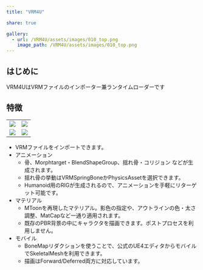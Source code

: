 ```yaml
---
title: "VRM4U"

share: true

gallery:
  - url: /VRM4U/assets/images/010_top.png
    image_path: /VRM4U/assets/images/010_top.png
---
```


## はじめに
VRM4UはVRMファイルのインポーター兼ランタイムローダーです

## 特徴

|||
|----|----|
|![](/assets/images/03.png)|![](/assets/images/04.png)|
|![](/assets/images/01.png)|![](/assets/images/02.png)|


 - VRMファイルをインポートできます。
 - アニメーション
     - 骨、Morphtarget・BlendShapeGroup、揺れ骨・コリジョン などが生成されます。
     - 揺れ骨の挙動はVRMSpringBoneかPhysicsAssetを選択できます。
     - Humanoid用のRIGが生成されるので、アニメーションを手軽にリターゲット可能です。
 - マテリアル
     - MToonを再現したマテリアル。影色の指定や、アウトラインの色・太さ調整、MatCapなど一通り適用されます。
     - 既存のPBR背景の中にキャラクタを描画できます。ポストプロセスを利用しません。
 - モバイル
     - BoneMapリダクションを使うことで、公式のUE4エディタからモバイルでSkeletalMeshを利用できます。
     - 描画はForward/Deferred両方に対応しています。